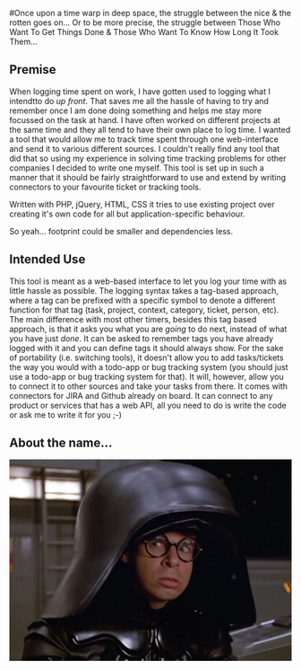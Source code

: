 #Once upon a time warp in deep space, the struggle between the nice & the rotten goes on...
Or to be more precise, the struggle between Those Who Want To Get Things Done & Those Who Want To Know How Long It Took Them...

## Premise
When logging time spent on work, I have gotten used to logging what I intendtto do _up front_. That saves me all the hassle of having to try and remember once I am done doing something and helps me stay more focussed on the task at hand.
I have often worked on different projects at the same time and they all tend to have their own place to log time. I wanted a tool that would allow me to track time spent through one web-interface and send it to various different sources. I couldn't really find any tool that did that so using my experience in solving time tracking problems for other companies I decided to write one myself.
This tool is set up in such a manner that it should be fairly straightforward to use and extend by writing connectors to your favourite ticket or tracking tools.

Written with PHP, jQuery, HTML, CSS it tries to use existing project over creating it's own code for all but application-specific behaviour.

So yeah... footprint could be smaller and dependencies less.

## Intended Use
This tool is meant as a web-based interface to let you log your time with as little hassle as possible. The logging syntax takes a tag-based approach, where a tag can be prefixed with a specific symbol to denote a different function for that tag (task, project, context, category, ticket, person, etc). The main difference with most other timers, besides this tag based approach, is that it asks you what you are _going_ to do next, instead of what you have just _done_. It can be asked to remember tags you have already logged with it and you can define tags it should always show.
For the sake of portability (i.e. switching tools), it doesn't allow you to add tasks/tickets the way you would with a todo-app or bug tracking system (you should just use a todo-app or bug tracking system for that). It will, however, allow you to connect it to other sources and take your tasks from there. It comes with connectors for JIRA and Github already on board. It can connect to any product or services that has a web API, all you need to do is write the code or ask me to write it for you ;-)

## About the name...
![Dark Helmet][dark_helmet]

[dark_helmet]: https://github.com/potherca/Dark-Helmet/raw/master/dark_helmet.jpg  "I am your father's brother's nephew's cousin's former roommate!"
